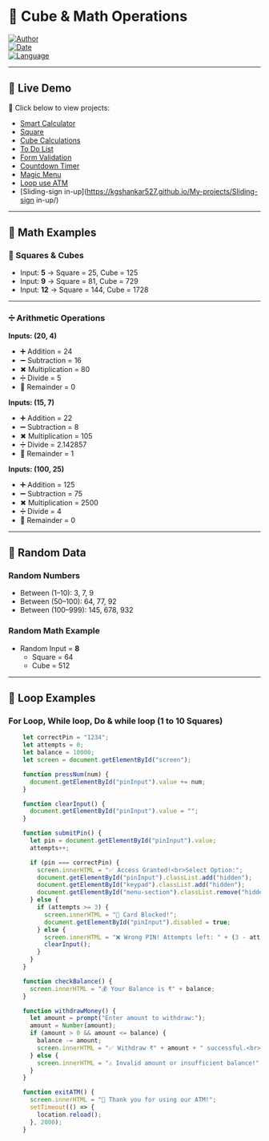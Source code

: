 # 📐 Cube & Math Operations  

[![Author](https://img.shields.io/badge/Author-Gauri%20Shankar%20Katara-blue)](#)  
[![Date](https://img.shields.io/badge/Date-2025--09--04-brightgreen)](#)  
[![Language](https://img.shields.io/badge/Language-HTML%20%7C%20CSS%20%7C%20JavaScript-orange)](#)  

---

## 🚀 Live Demo  
🔗 Click below to view projects:  
- [Smart Calculator](https://kgshankar527.github.io/My-projects/Project1/)  
- [Square](https://kgshankar527.github.io/My-projects/Project2/)  
- [Cube Calculations](https://kgshankar527.github.io/My-projects/Project3/)  
- [To Do List](https://kgshankar527.github.io/My-projects/To-do-list/)  
- [Form Validation](https://kgshankar527.github.io/My-projects/Form-validation/)  
- [Countdown Timer](https://kgshankar527.github.io/My-projects/Countdown-Timer/)  
- [Magic Menu](https://kgshankar527.github.io/My-projects/Magic-menu/)  
- [Loop use ATM](https://kgshankar527.github.io/My-projects/Mini-ATM/)  
- [Sliding-sign in-up](https://kgshankar527.github.io/My-projects/Sliding-sign in-up/)  

---

## 🔢 Math Examples  

### 🔲 Squares & Cubes  
- Input: **5** → Square = 25, Cube = 125  
- Input: **9** → Square = 81, Cube = 729  
- Input: **12** → Square = 144, Cube = 1728  

---

### ➗ Arithmetic Operations  
**Inputs: (20, 4)**  
- ➕ Addition = 24  
- ➖ Subtraction = 16  
- ✖ Multiplication = 80  
- ➗ Divide = 5  
- 🔗 Remainder = 0  

**Inputs: (15, 7)**  
- ➕ Addition = 22  
- ➖ Subtraction = 8  
- ✖ Multiplication = 105  
- ➗ Divide = 2.142857  
- 🔗 Remainder = 1  

**Inputs: (100, 25)**  
- ➕ Addition = 125  
- ➖ Subtraction = 75  
- ✖ Multiplication = 2500  
- ➗ Divide = 4  
- 🔗 Remainder = 0  

---

## 🎲 Random Data  

### Random Numbers  
- Between (1–10): 3, 7, 9  
- Between (50–100): 64, 77, 92  
- Between (100–999): 145, 678, 932  

### Random Math Example  
- Random Input = **8**  
  - Square = 64  
  - Cube = 512  

---

## 🧮 Loop Examples  

### For Loop, While loop, Do & while loop (1 to 10 Squares)  
```javascript 
    let correctPin = "1234";
    let attempts = 0;
    let balance = 10000;
    let screen = document.getElementById("screen");

    function pressNum(num) {
      document.getElementById("pinInput").value += num;
    }

    function clearInput() {
      document.getElementById("pinInput").value = "";
    }

    function submitPin() {
      let pin = document.getElementById("pinInput").value;
      attempts++;

      if (pin === correctPin) {
        screen.innerHTML = "✅ Access Granted!<br>Select Option:";
        document.getElementById("pinInput").classList.add("hidden");
        document.getElementById("keypad").classList.add("hidden");
        document.getElementById("menu-section").classList.remove("hidden");
      } else {
        if (attempts >= 3) {
          screen.innerHTML = "🚫 Card Blocked!";
          document.getElementById("pinInput").disabled = true;
        } else {
          screen.innerHTML = "❌ Wrong PIN! Attempts left: " + (3 - attempts);
          clearInput();
        }
      }
    }

    function checkBalance() {
      screen.innerHTML = "💰 Your Balance is ₹" + balance;
    }

    function withdrawMoney() {
      let amount = prompt("Enter amount to withdraw:");
      amount = Number(amount);
      if (amount > 0 && amount <= balance) {
        balance -= amount;
        screen.innerHTML = "✅ Withdraw ₹" + amount + " successful.<br>Remaining Balance: ₹" + balance;
      } else {
        screen.innerHTML = "⚠️ Invalid amount or insufficient balance!";
      }
    }

    function exitATM() {
      screen.innerHTML = "👋 Thank you for using our ATM!";
      setTimeout(() => {
        location.reload();
      }, 2000);
    }


